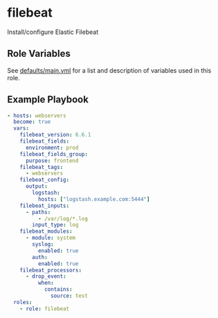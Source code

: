 # filebeat

Install/configure Elastic Filebeat

Role Variables
--------------

See [defaults/main.yml](defaults/main.yml) for a list and description of
variables used in this role.

Example Playbook
----------------

```yaml
- hosts: webservers
  become: true
  vars:
    filebeat_version: 6.6.1
    filebeat_fields:
      environment: prod
    filebeat_fields_group:
      purpose: frontend
    filebeat_tags:
      - webservers
    filebeat_config:
      output:
        logstash:
          hosts: ["logstash.example.com:5444"]
    filebeat_inputs:
      - paths:
          - /var/log/*.log
        input_type: log
    filebeat_modules:
      - module: system
        syslog:
          enabled: true
        auth:
          enabled: true
    filebeat_processors:
      - drop_event:
          when:
            contains:
              source: test
  roles:
    - role: filebeat
```
